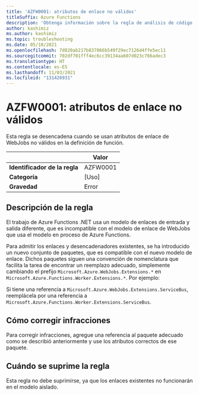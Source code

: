 ```yaml
---
title: 'AZFW0001: atributos de enlace no válidos'
titleSuffix: Azure Functions
description: 'Obtenga información sobre la regla de análisis de código AZFW0001: atributos de enlace no válidos'
author: kashimiz
ms.author: kashimiz
ms.topic: troubleshooting
ms.date: 05/10/2021
ms.openlocfilehash: 7d820ab217b837066b549f29ec7126d4ffe5ec11
ms.sourcegitcommit: 702df701fff4ec6cc39134aa607d023c766adec3
ms.translationtype: HT
ms.contentlocale: es-ES
ms.lasthandoff: 11/03/2021
ms.locfileid: "131426931"
---
```

# <a name="azfw0001-invalid-binding-attributes"></a>AZFW0001: atributos de enlace no válidos
Esta regla se desencadena cuando se usan atributos de enlace de WebJobs no válidos en la definición de función.

| | Valor |
|-|-|
| **Identificador de la regla** |AZFW0001|
| **Categoría** |[Uso]|
| **Gravedad** |Error|

## <a name="rule-description"></a>Descripción de la regla

El trabajo de Azure Functions .NET usa un modelo de enlaces de entrada y salida diferente, que es incompatible con el modelo de enlace de WebJobs que usa el modelo en proceso de Azure Functions.

Para admitir los enlaces y desencadenadores existentes, se ha introducido un nuevo conjunto de paquetes, que es compatible con el nuevo modelo de enlace. Dichos paquetes siguen una convención de nomenclatura que facilita la tarea de encontrar un reemplazo adecuado, simplemente cambiando el prefijo `Microsoft.Azure.WebJobs.Extensions.*` en `Microsoft.Azure.Functions.Worker.Extensions.*`. Por ejemplo:

Si tiene una referencia a `Microsoft.Azure.WebJobs.Extensions.ServiceBus`, reemplácela por una referencia a `Microsoft.Azure.Functions.Worker.Extensions.ServiceBus`.

## <a name="how-to-fix-violations"></a>Cómo corregir infracciones

Para corregir infracciones, agregue una referencia al paquete adecuado como se describió anteriormente y use los atributos correctos de ese paquete.

## <a name="when-to-suppress-the-rule"></a>Cuándo se suprime la regla

Esta regla no debe suprimirse, ya que los enlaces existentes no funcionarán en el modelo aislado.
